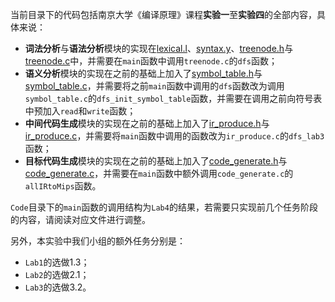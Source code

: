 当前目录下的代码包括南京大学《编译原理》课程**实验一**至**实验四**的全部内容，具体来说：
+    **词法分析**与**语法分析**模块的实现在[lexical.l](./Code/lexical.l)、[syntax.y](./Code/syntax.y)、[treenode.h](./Code/treenode.h)与[treenode.c](./Code/treenode.c)中，并需要在`main`函数中调用`treenode.c`的`dfs`函数；
+    **语义分析**模块的实现在之前的基础上加入了[symbol_table.h](./Code/symbol_table.h)与[symbol_table.c](./Code/symbol_table.c)，并需要将之前`main`函数中调用的`dfs`函数改为调用`symbol_table.c`的`dfs_init_symbol_table`函数，并需要在调用之前向符号表中预加入`read`和`write`函数；
+    **中间代码生成**模块的实现在之前的基础上加入了[ir_produce.h](./Code/ir_produce.h)与[ir_produce.c](./Code/ir_produce.c)，并需要将`main`函数中调用的函数改为`ir_produce.c`的`dfs_lab3`函数；
+    **目标代码生成**模块的实现在之前的基础上加入了[code_generate.h](./Code/code_generate.h)与[code_generate.c](./Code/code_generate.c)，并需要在`main`函数中额外调用`code_generate.c`的`allIRtoMips`函数。

`Code`目录下的`main`函数的调用结构为`Lab4`的结果，若需要只实现前几个任务阶段的内容，请阅读对应文件进行调整。

另外，本实验中我们小组的额外任务分别是：
+    `Lab1`的选做1.3；
+    `Lab2`的选做2.1；
+    `Lab3`的选做3.2。